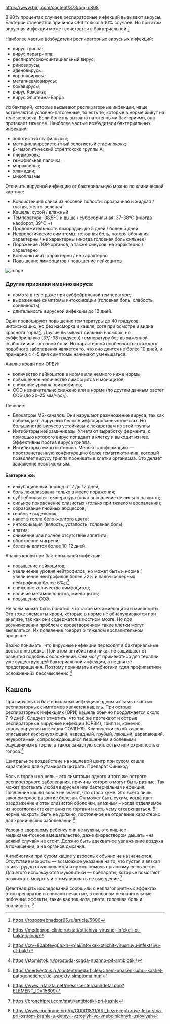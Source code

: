 https://www.bmj.com/content/373/bmj.n808

В 90% процентах случаев респираторные инфекций вызывают вирусы. Бактерии становятся причиной ОРЗ только в 10% случаев. Но при этом вирусная инфекция может сочетается с бактериальной.[^1]

Наиболее частые возбудители респираторных вирусных инфекций:
-   вирус гриппа;
-   вирус парагриппа;
-   респираторно-синтициальный вирус;
-   риновирусы;
-   аденовирусы;
-   коронавирусы;
-   метапневмовирусы;
-   бокавирусы;
-   вирус Коксаки;
-   вирус Эпштейна-Барра

Из бактерий, которые вызывают респираторные инфекции, чаще встречаются условно-патогенные, то есть те, которые в норме живут на теле человека. Если болезнь вызвана патогенными бактериями, она протекает тяжелее. Наиболее частые возбудители бактериальных инфекций:
- золотистый стафилококк;
- метициллинрезистентный золотистый стафилококк;
- β-гемолитический стрептококк группы А;
- пневмококк;
- гемофильная палочка;
- моракселла;
- хламидии;
- микоплазмы

Отличить вирусной инфекцию от бактериальную можно по клинической картине:
- Консистенция слизи из носовой полости: прозрачная и жидкая / густая, желто-зеленая
- Кашель: сухой / влажный
- Температура: 38,5°C и выше / субфебрильная, 37–38°C (иногда наоборот, 39°C +)
- Продолжительность лихорадки: до 5 дней / более 5 дней
- Неврологические симптомы: головная боль, потеря обоняния характерны / не характерны (иногда головная боль сильнее)
- Поражение ЛОР-органов, а также синусов: не характерно / характерно
- Конъюнктивит: характерно / не характерно
- Повышение лимфоцитов / повышение лейкоцитов

![image](https://github.com/medicdoc/medication/assets/87380272/f1a9e8d2-e6cc-442d-a40b-b4ed9164f533)

### Другие признаки именно вируса:
- ломота в теле даже при субфебрильной температуре;
- выраженные симптомы интоксикации (головная боль, слабость, сонливость);
- длительность вирусной инфекции до 10 дней.

Одни провоцируют повышение температуры до 40 градусов, интоксикацию, но без насморка и кашля, хотя при осмотре и видна краснота горла[^2]. Другие вызывают сильный насморк, но субфебрильную (37,1-38 градусов) температуру без выраженной слабости или головной боли. Но характерной особенностью каждого подобного заболевания является то, что оно длится не более 10 дней, и примерно с 4-5 дня симптомы начинают уменьшаться.

Анализ крови при ОРВИ:
- количество лейкоцитов в норме или немного ниже нормы;
- повышенное количество лимфоцитов и моноцитов;
- снижение уровня нейтрофилов;
- СОЭ незначительно снижено или в норме (по другим данным растет СОЭ (до 20–25 мм/час);).

Лечение:
- Блокаторы М2-каналов. Они нарушают размножение вируса, так как повреждают вирусный белок в инфицированных клетках. Но большинство вирусов устойчивы к лекарствам из этой группы
- Ингибиторы нейраминидазы. Угнетают выработку фермента, с помощью которого вирус попадает в клетку и выходит из нее. Эффективны против вируса гриппа.
- Ингибиторы гемагглютинина. Меняют конформацию — пространственную конфигурацию белка гемагглютинина, который позволяет вирусу гриппа проникать в клетки организма. Это делает заражение невозможным.

#### Бактерии же:
- инкубационный период от 2 до 12 дней;
- боль локализована только в месте поражения;
- субфебрильная температура (пока воспаление не сильно развито);
- сильное покраснение слизистых (только при тяжелом воспалении);
- образование гнойных абсцессов;
- гнойные выделения;
- налет в горле бело-желтого цвета;
- интоксикация (вялость, усталость, головная боль);
- апатия;
- снижение или полное отсутствие аппетита;
- обострение мигрени;
- болезнь длится более 10-12 дней.

Анализ крови при бактериальной инфекции:
- повышение лейкоцитов;
- увеличение уровня нейтрофилов, но может быть и норма ( увеличение нейтрофилов более 72% и палочкоядерных нейтрофилов более 6%;)[^3]
- снижение количества лимфоцитов;
- наличие метамиелоцитов, миелоцитов;
- повышение СОЭ.

Не всем может быть понятно, что такое метамиелоциты и миелоциты. Это тоже элементы крови, которые в норме не обнаруживаются при анализе, так как они содержатся в костном мозге. Но при возникновении проблем с кроветворением такие клетки могут выявляться. Их появление говорит о тяжелом воспалительном процессе.

Важно понимать, что вирусные инфекции переходят в бактериальные достаточно редко. При этом антибиотики никак не защищают от развития подобных осложнений. Они могут применяться для терапии уже существующей бактериальной инфекции, а не для её предотвращения. Поэтому принимать антибиотики «для профилактики осложнений» бессмысленно.[^8]

## Кашель
При вирусных и бактериальных инфекциях одним из самых частых респираторных симптомов является кашель. При острых респираторных инфекциях (ОРИ) кашель обычно продолжается около 7–9 дней. Следует отметить, что так же протекают и острые респираторные вирусные инфекции (ОРВИ), грипп и, конечно, коронавирусная инфекция COVID-19. Клинически сухой кашель описывают как изнуряющий, надсадный, грубый, лающий, царапающий, неукротимый, сопровождающийся першением и болевыми ощущениями в горле, а также зачастую осиплостью или охриплостью голоса.[^4]

Центральное воздействие на кашлевой центр при сухом кашле характерно для бутамирата цитрата. Препарат Синекод.

Боль в горле и кашель – это симптомы одного и того же острого респираторного заболевания, причины которого могут быть разные. Так может протекать любая вирусная или бактериальная инфекция. Появление кашля вовсе не значит, что стало хуже. Это всего лишь закономерное развитие болезни. Он может быть сухим, когда идет раздражение и отек слизистой оболочки, влажным – когда отделяемое из носоглотки стекает вниз по гортани и есть чему отхаркиваться. В норме мокроты быть не должно, постоянное ее отделение характерно для хронических заболеваний.[^5]

Условно здоровому ребенку они не нужны, это лишнее медикаментозное вмешательство, даже физраствором дышать «на всякий случай» не стоит. Должно быть адекватное увлажнение воздуха в помещении, а не органов дыхания.

Антибиотики при сухом кашле у взрослых обычно не назначаются. Отсутствие мокроты — возможное указание на то, что густая и вязкая слизь трудно откашливается и нужно помочь организму ее вывести. Для этого используются муколитики — препараты, которые помогают разжижать мокроту и стимулировать ее выведение.[^6]

Девятнадцать исследований сообщили о неблагоприятных эффектах этих препаратов и описали нечастые, в основном незначительные побочные эффекты, такие как тошнота, рвота, головная боль и сонливость.[^7]

[^1]: https://rospotrebnadzor95.ru/article/5806
[^2]: https://medgorod-clinic.ru/stati/otlichiya-virusnoj-infekcii-ot-bakterialnoj/
[^3]: https://xn--80abtevg6a.xn--p1ai/info/kak-otlichit-virusnuyu-infektsiyu-ot-bak/
[^4]: https://medvestnik.ru/content/medarticles/Chem-opasen-suhoi-kashel-patogeneticheskie-aspekty-simptoma.html
[^5]: https://www.infarkta.net/press-center/smi/detal.php?ELEMENT_ID=15609
[^6]: https://bronchipret.com/statji/antibiotiki-pri-kashle
[^7]: https://www.cochrane.org/ru/CD001831/ARI_bezrecepturnye-lekarstva-pri-ostrom-kashle-u-detey-i-vzroslyh-vo-vnebolnichnyh-usloviyah
[^8]: https://stomistok.ru/prostuda-kogda-nuzhno-pit-antibiotiki/
